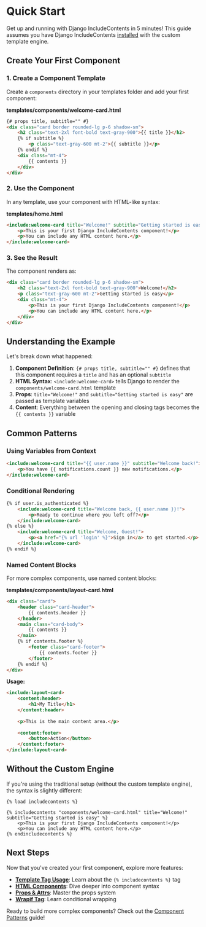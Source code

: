 # Quick Start

Get up and running with Django IncludeContents in 5 minutes! This guide assumes you have Django IncludeContents [installed](installation.md) with the custom template engine.

## Create Your First Component

### 1. Create a Component Template

Create a `components` directory in your templates folder and add your first component:

**templates/components/welcome-card.html**
```html
{# props title, subtitle="" #}
<div class="card border rounded-lg p-6 shadow-sm">
    <h2 class="text-2xl font-bold text-gray-900">{{ title }}</h2>
    {% if subtitle %}
        <p class="text-gray-600 mt-2">{{ subtitle }}</p>
    {% endif %}
    <div class="mt-4">
        {{ contents }}
    </div>
</div>
```

### 2. Use the Component

In any template, use your component with HTML-like syntax:

**templates/home.html**
```html
<include:welcome-card title="Welcome!" subtitle="Getting started is easy">
    <p>This is your first Django IncludeContents component!</p>
    <p>You can include any HTML content here.</p>
</include:welcome-card>
```

### 3. See the Result

The component renders as:

```html
<div class="card border rounded-lg p-6 shadow-sm">
    <h2 class="text-2xl font-bold text-gray-900">Welcome!</h2>
    <p class="text-gray-600 mt-2">Getting started is easy</p>
    <div class="mt-4">
        <p>This is your first Django IncludeContents component!</p>
        <p>You can include any HTML content here.</p>
    </div>
</div>
```

## Understanding the Example

Let's break down what happened:

1. **Component Definition**: `{# props title, subtitle="" #}` defines that this component requires a `title` and has an optional `subtitle`
2. **HTML Syntax**: `<include:welcome-card>` tells Django to render the `components/welcome-card.html` template
3. **Props**: `title="Welcome!"` and `subtitle="Getting started is easy"` are passed as template variables
4. **Content**: Everything between the opening and closing tags becomes the `{{ contents }}` variable

## Common Patterns

### Using Variables from Context

```html
<include:welcome-card title="{{ user.name }}" subtitle="Welcome back!">
    <p>You have {{ notifications.count }} new notifications.</p>
</include:welcome-card>
```

### Conditional Rendering

```html
{% if user.is_authenticated %}
    <include:welcome-card title="Welcome back, {{ user.name }}!">
        <p>Ready to continue where you left off?</p>
    </include:welcome-card>
{% else %}
    <include:welcome-card title="Welcome, Guest!">
        <p><a href="{% url 'login' %}">Sign in</a> to get started.</p>
    </include:welcome-card>
{% endif %}
```

### Named Content Blocks

For more complex components, use named content blocks:

**templates/components/layout-card.html**
```html
<div class="card">
    <header class="card-header">
        {{ contents.header }}
    </header>
    <main class="card-body">
        {{ contents }}
    </main>
    {% if contents.footer %}
        <footer class="card-footer">
            {{ contents.footer }}
        </footer>
    {% endif %}
</div>
```

**Usage:**
```html
<include:layout-card>
    <content:header>
        <h1>My Title</h1>
    </content:header>
    
    <p>This is the main content area.</p>
    
    <content:footer>
        <button>Action</button>
    </content:footer>
</include:layout-card>
```

## Without the Custom Engine

If you're using the traditional setup (without the custom template engine), the syntax is slightly different:

```django
{% load includecontents %}

{% includecontents "components/welcome-card.html" title="Welcome!" subtitle="Getting started is easy" %}
    <p>This is your first Django IncludeContents component!</p>
    <p>You can include any HTML content here.</p>
{% endincludecontents %}
```

## Next Steps

Now that you've created your first component, explore more features:

- **[Template Tag Usage](template-tag/basic-usage.md)**: Learn about the `{% includecontents %}` tag
- **[HTML Components](components/html-syntax.md)**: Dive deeper into component syntax
- **[Props & Attrs](components/props-and-attrs.md)**: Master the props system
- **[Wrapif Tag](template-tag/wrapif-tag.md)**: Learn conditional wrapping

Ready to build more complex components? Check out the [Component Patterns](advanced/component-patterns.md) guide!